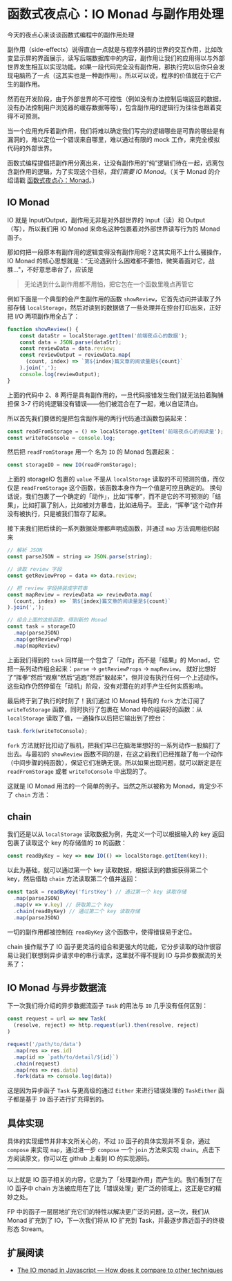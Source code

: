 # 函数式夜点心：IO Monad 与副作用处理

今天的夜点心来谈谈函数式编程中的副作用处理

副作用（side-effects）说得直白一点就是与程序外部的世界的交互作用，比如改变显示屏的界面展示，读写后端数据库中的内容，副作用让我们的应用得以与外部世界发生相互以实现功能。如果一段代码完全没有副作用，那执行完以后你只会发现电脑热了一点（这其实也是一种副作用）。所以可以说，程序的价值就在于它产生的副作用。

然而在开发阶段，由于外部世界的不可控性（例如没有办法控制后端返回的数据，没有办法控制用户浏览器的缓存数据等等），包含副作用的逻辑行为往往也跟着变得不可预测。

当一个应用充斥着副作用，我们将难以确定我们写完的逻辑哪些是可靠的哪些是有漏洞的，难以定位一个错误来自哪里，难以通过有限的 mock 工作，来完全模拟代码的外部世界。

函数式编程提倡把副作用分离出来，让没有副作用的“纯”逻辑们待在一起，远离包含副作用的逻辑，为了实现这个目标，_我们需要 IO Monad_。（关于 Monad 的介绍请戳 [函数式夜点心：Monad](../6/README.md)。）

## IO Monad

IO 就是 Input/Output，副作用无非是对外部世界的 Input（读）和 Output（写），所以我们用 IO Monad 来命名这种包裹着对外部世界读写行为的 Monad 函子。

那如何把一段原本有副作用的逻辑变得没有副作用呢？这其实用不上什么骚操作，IO Monad 的核心思想就是：“无论遇到什么困难都不要怕，微笑着面对它，战胜..."，不好意思串台了，应该是

> 无论遇到什么副作用都不用怕，把它包在一个函数里晚点再管它

例如下面是一个典型的会产生副作用的函数 `showReview`，它首先访问并读取了外部存储 `localStorage`，然后对读到的数据做了一些处理并在控台打印出来，正好把 I/O 两项副作用全占了：

``` js
function showReview() {
    const dataStr = localStorage.getItem('前端夜点心的数据');
    const data = JSON.parse(dataStr);
    const reviewData = data.review;
    const reviewOutput = reviewData.map(
      (count, index) => `第${index}篇文章的阅读量是${count}`
    ).join(',');
    console.log(reviewOutput);
}
```

上面的代码中 2、8 两行是具有副作用的，一旦代码报错发生我们就无法拍着胸脯担保 3-7 行的纯逻辑没有错误——他们被混合在了一起，难以自证清白。

所以首先我们要做的是把包含副作用的两行代码通过函数包装起来：

``` js
const readFromStorage = () => localStorage.getItem('前端夜点心的阅读量');
const writeToConsole = console.log;
```

然后把 `readFromStorage` 用一个 名为 `IO` 的 Monad 包裹起来：

``` js
const storageIO = new IO(readFromStorage);
```

上面的 storageIO 包裹的 `value` 不是从 `localStorage` 读取的不可预测的值，而仅仅是 `readFromStorage` 这个函数，该函数本身作为一个值是可控且确定的。
换句话说，我们包裹了一个确定的「动作」，比如“挥拳”，而不是它的不可预测的「结果」，比如打赢了别人，比如被对方暴击，比如进局子。
至此，“挥拳”这个动作并没有被执行，只是被我们暂存了起来。

接下来我们把后续的一系列数据处理都声明成函数，并通过 `map` 方法调用组织起来

``` js
// 解析 JSON
const parseJSON = string => JSON.parse(string);

// 读取 review 字段
const getReviewProp = data => data.review;

// 把 review 字段拼装成字符串
const mapReview = reviewData => reviewData.map(
  (count, index) => `第${index}篇文章的阅读量是${count}`
).join(',');

// 组合上面的这些函数，得到新的 Monad
const task = storageIO
  .map(parseJSON)
  .map(getReviewProp)
  .map(mapReview)
```

上面我们得到的 `task` 同样是一个包含了「动作」而不是「结果」的 Monad，它把一系列动作组合起来：`parse` -> `getReviewProps` -> `mapReview`。
就好比想好了“挥拳”然后“观察”然后“逃跑”然后“躲起来”，但并没有执行任何一个上述动作。这些动作仍然停留在「动机」阶段，没有对潜在的对手产生任何实质影响。

最后终于到了执行的时刻了！我们通过 IO Monad 特有的 `fork` 方法订阅了 `writeToStorage` 函数，同时执行了包裹在 Monad 中的组装好的函数：从 `localStorage` 读取了值，一通操作以后把它输出到了控台：

``` js
task.fork(writeToConsole);
```

`fork` 方法就好比扣动了板机，把我们早已在脑海里想好的一系列动作一股脑打了出去。与最初的 `showReview` 函数不同的是，在这之前我们已经推敲了每一个动作（中间步骤的纯函数），保证它们准确无误。所以如果出现问题，就可以断定是在 `readFromStorage` 或者 `writeToConsole` 中出现的了。

这就是 IO Monad 用法的一个简单的例子。当然之所以被称为 Monad，肯定少不了 `chain` 方法：

## chain

我们还是以从 `localStorage` 读取数据为例，先定义一个可以根据输入的 key 返回包裹了读取这个 key 的存储值的 `IO` 的函数：

``` js
const readByKey = key => new IO(() => localStorage.getItem(key));
```

以此为基础，就可以通过第一个 key 读取数据，根据读到的数据获得第二个 key，然后借助 `chain` 方法读取第二个值并返回：

``` js
const task = readByKey('firstKey') // 通过第一个 key 读取存储
  .map(parseJSON)
  .map(v => v.key) // 获取第二个 key
  .chain(readByKey) // 通过第二个 key 读取存储
  .map(parseJSON)
```

一切的副作用都被控制在 `readByKey` 这个函数中，使得错误易于定位。

chain 操作赋予了 IO 函子更灵活的组合和更强大的功能，它分步读取的动作很容易让我们联想到异步请求中的串行请求，这里就不得不提到 IO 与异步数据流的关系了：

## IO Monad 与异步数据流

下一次我们将介绍的异步数据流函子 `Task` 的用法与 `IO` 几乎没有任何区别：

``` js
const request = url => new Task(
  (resolve, reject) => http.request(url).then(resolve, reject)
)

request('/path/to/data')
  .map(res => res.id)
  .map(id => `path/to/detail/${id}`)
  .chain(request)
  .map(res => res.data)
  .fork(data => console.log(data))
```

这是因为异步函子 `Task` 与更高级的通过 `Either` 来进行错误处理的 `TaskEither` 函子都是基于 `IO` 函子进行扩充得到的。

## 具体实现

具体的实现细节并非本文所关心的，不过 `IO` 函子的具体实现并不复杂，通过 `compose` 来实现 `map`，通过进一步 `compose` 一个 `join` 方法来实现 `chain`。点击下方阅读原文，你可以在 github 上看到 IO 的实现源码。

-----

以上就是 IO 函子相关的内容，它是为了「处理副作用」而产生的。我们看到了在 IO 函子中 chain 方法被应用在了比「错误处理」更广泛的领域上，这正是它的精妙之处。

FP 中的函子一层层地扩充它们的特性以解决更广泛的问题，这一次，我们从 Monad 扩充到了 IO，下一次我们将从 IO 扩充到 Task，并最逐步靠近函子的终极形态 Stream。

## 扩展阅读

- [The IO monad in Javascript — How does it compare to other techniques](https://medium.com/@magnusjt/the-io-monad-in-javascript-how-does-it-compare-to-other-techniques-124ef8a35b63)
